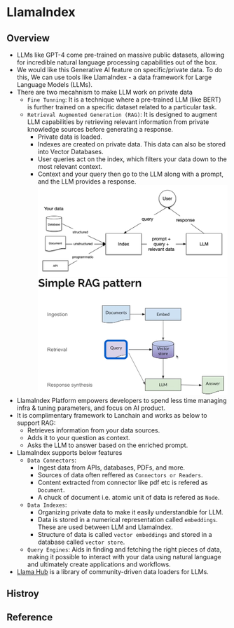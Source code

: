 # LlamaIndex 

## Overview
- LLMs like GPT-4 come pre-trained on massive public datasets, allowing for incredible natural language processing capabilities out of the box. 
- We would like this Generative AI feature on specific/private data. To do this, We can use tools like LlamaIndex - a data framework for Large Language Models (LLMs).
- There are two mecahnism to make LLM work on private data
  - `Fine Tunning`: It is a technique where a pre-trained LLM (like BERT) is further trained on a specific dataset related to a particular task.
  - `Retrieval Augmented Generation (RAG)`: It is designed to augment LLM capabilities by retrieving relevant information from private knowledge sources before generating a response.
    - Private data is loaded.
    - Indexes are created on private data. This data can also be stored into Vector Databases.
    - User queries act on the index, which filters your data down to the most relevant context.
    - Context and your query then go to the LLM along with a prompt, and the LLM provides a response.
    ![](00-images/basic_rag.png)
    ![](00-images/SimpleRAGPattern.png)
- LlamaIndex Platform empowers developers to spend less time managing infra & tuning parameters, and focus on AI product. 
- It is complimentary framework to Lanchain and works as below to support RAG:
  - Retrieves information from your data sources.
  - Adds it to your question as context.
  - Asks the LLM to answer based on the enriched prompt.
- LlamaIndex supports below features
  - `Data Connectors`: 
    - Ingest data from APIs, databases, PDFs, and more.
    - Sources of data often reffered as `Connectors or Readers`.
    - Content extracted from connector like pdf etc is refered as `Document`.
    - A chuck of document i.e. atomic unit of data is refered as `Node`.
  - `Data Indexes`: 
    - Organizing private data to make it easily understandble for LLM.
    - Data is stored in a numerical representation called `embeddings`. These are used between LLM and LlamaIndex.
    - Structure of data is called `vector embeddings` and stored in a database called `vector store`.
  - `Query Engines`: Aids in finding and fetching the right pieces of data, making it possible to interact with your data using natural language and ultimately create applications and workflows.
- [Llama Hub](https://llamahub.ai/) is a library of community-driven data loaders for LLMs.

## Histroy

## Reference
